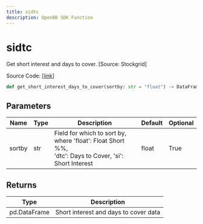 ```yaml
---
title: sidtc
description: OpenBB SDK Function
---
```


# sidtc

Get short interest and days to cover. [Source: Stockgrid]

Source Code: [[link](https://github.com/OpenBB-finance/OpenBBTerminal/tree/main/openbb_terminal/stocks/dark_pool_shorts/stockgrid_model.py#L78)]

```python
def get_short_interest_days_to_cover(sortby: str = "float") -> DataFrame
```
## Parameters

| Name | Type | Description | Default | Optional |
| ---- | ---- | ----------- | ------- | -------- |
| sortby | str | Field for which to sort by, where 'float': Float Short %%,<br/>'dtc': Days to Cover, 'si': Short Interest | float | True |

## Returns

| Type | Description |
| ---- | ----------- |
| pd.DataFrame | Short interest and days to cover data |


